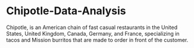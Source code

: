 # Chipotle-Data-Analysis
Chipotle, is an American chain of fast casual restaurants in the United States, United Kingdom, Canada, Germany, and France, specializing in tacos and Mission burritos that are made to order in front of the customer.
